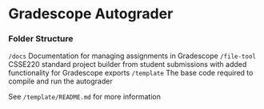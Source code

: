 # Gradescope Autograder

### Folder Structure
`/docs` Documentation for managing assignments in Gradescope
`/file-tool` CSSE220 standard project builder from student submissions with added functionality for Gradescope exports
`/template` The base code required to compile and run the autograder

See `/template/README.md` for more information